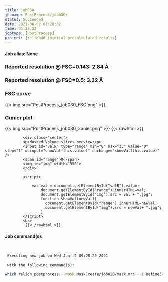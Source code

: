 ```yaml
---
title: job030
jobname: PostProcess/job030/
status: Succeeded
date: 2021-06-02 01:28:32
time: 01:28:32
jobtype: [PostProcess]
project: [relion40_tutorial_precalculated_results]
---
```


#### Job alias: None

### Reported resolution @ FSC=0.143: __2.84 Å__
### Reported resolution @ FSC=0.5: __3.32 Å__
### FSC curve
{{< img src="PostProcess_job030_FSC.png" >}}
### Gunier plot
{{< img src="PostProcess_job030_Gunier.png" >}}
{{< rawhtml >}} 

            <div class="center">
            <p>Masked Volume slices preview:<p>
            <input id="valR" type="range" min="0" max="35" value="0" step="1" oninput="showVal(this.value)" onchange="showVal(this.value)" />
            <span id="range">0</span>
            <img id="img" width="350">
            </div>

            <script>

                var val = document.getElementById("valR").value;
                    document.getElementById("range").innerHTML=val;
                    document.getElementById("img").src = val + ".jpg";
                    function showVal(newVal){
                      document.getElementById("range").innerHTML=newVal;
                      document.getElementById("img").src = newVal+ ".jpg";
                    }
            </script>
            <br>
             {{< /rawhtml >}}

#### Job command(s):

```bash

 
 Executing new job on Wed Jun  2 09:28:20 2021
 
 with the following command(s): 

which relion_postprocess --mask MaskCreate/job020/mask.mrc --i Refine3D/job029/run_half1_class001_unfil.mrc --o PostProcess/job030/postprocess  --angpix 1.244 --mtf mtf_k2_200kV.star --mtf_angpix 0.885 --auto_bfac  --autob_lowres 10  --pipeline_control PostProcess/job030/
 
 


